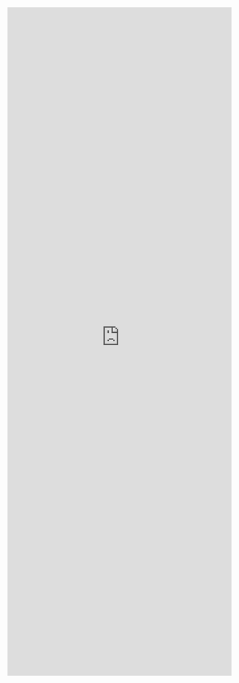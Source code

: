 <iframe 
    title='Announced Quick Actions Example'
    src='https://fabricweb.z5.web.core.windows.net/pr-deploy-site/refs/pull/9333/merge/fabric-website-resources/dist/index.html#/examples/announced/quickactions?docsExample=true'
    frameborder='no'
    height='1500'
    style='width: 100%;'
>
